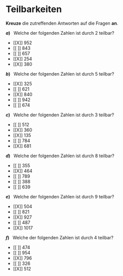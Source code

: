 <!--
version:  0.0.1

language: de

@style
input {
    text-align: center;
}

.flex-container {
    display: flex;
    flex-wrap: wrap;
    align-items: stretch;
    gap: 20px;
}

.flex-child {
    flex: 1;
    min-width: 350px;
    margin-right: 20px;
}

@media (max-width: 400px) {
    .flex-child {
        flex: 100%;
        margin-right: 0;
    }
}
@end

formula: \carry   \textcolor{red}{\scriptsize #1}
formula: \digit   \rlap{\carry{#1}}\phantom{#2}#2
formula: \permil  \text{‰}

import: https://raw.githubusercontent.com/LiaTemplates/Tikz-Jax/main/README.md

script: https://cdn.jsdelivr.net/gh/LiaTemplates/Tikz-Jax@main/dist/index.js



tags: Teilbarkeiten, sehr leicht, sehr niedrig, Angeben

comment: Welche Zahlen sind durch die angegebene Zahl teilbar? Kreuze an.

author: Martin Lommatzsch

-->




# Teilbarkeiten

**Kreuze** die zutreffenden Antworten auf die Fragen **an**.



<section class="flex-container">

<div class="flex-child">

__$a)\;\;$__ Welche der folgenden Zahlen ist durch $2$ teilbar?


- [[X]] $952$
- [[ ]] $843$
- [[ ]] $657$
- [[X]] $254$
- [[X]] $380$





</div>
<div class="flex-child">

__$b)\;\;$__ Welche der folgenden Zahlen ist durch $5$ teilbar?


- [[X]] $325$
- [[ ]] $621$
- [[X]] $840$
- [[ ]] $942$
- [[ ]] $674$






</div>


<div class="flex-child">

__$c)\;\;$__ Welche der folgenden Zahlen ist durch $3$ teilbar?


- [[ ]] $512$
- [[X]] $360$
- [[X]] $135$
- [[ ]] $784$
- [[X]] $681$





</div>


<div class="flex-child">

__$d)\;\;$__ Welche der folgenden Zahlen ist durch $8$ teilbar?


- [[ ]] $355$
- [[X]] $464$
- [[ ]] $789$
- [[ ]] $388$
- [[ ]] $639$





</div>


<div class="flex-child">

__$e)\;\;$__ Welche der folgenden Zahlen ist durch $9$ teilbar?


- [[X]] $504$
- [[ ]] $821$
- [[X]] $927$
- [[ ]] $487$
- [[X]] $1017$





</div>


<div class="flex-child">

__$f)\;\;$__ Welche der folgenden Zahlen ist durch $4$ teilbar?


- [[ ]] $474$
- [[ ]] $954$
- [[X]] $796$
- [[ ]] $326$
- [[X]] $512$





</div>

</section>





